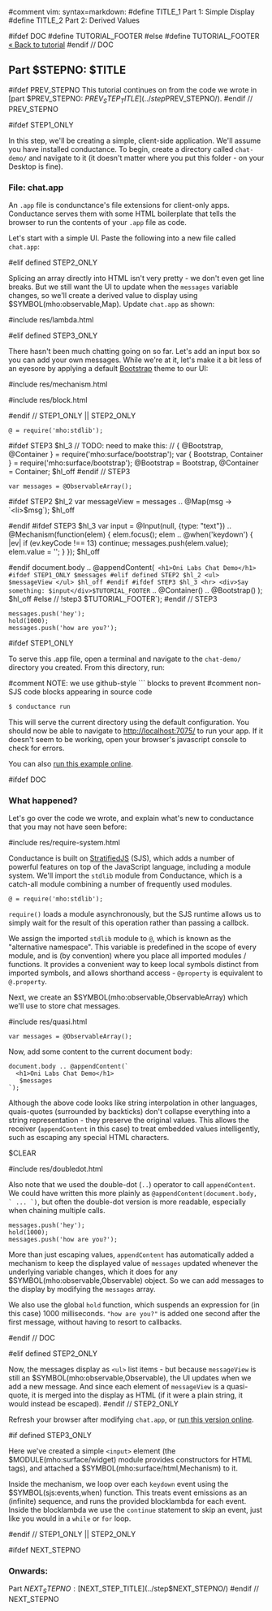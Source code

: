 #comment vim: syntax=markdown:
#define TITLE_1 Part 1: Simple Display
#define TITLE_2 Part 2: Derived Values

#ifdef DOC
  #define TUTORIAL_FOOTER
#else
  #define TUTORIAL_FOOTER <a href="./">&laquo; Back to tutorial</a>
#endif // DOC

## Part $STEPNO: $TITLE

#ifdef PREV_STEPNO
This tutorial continues on from the code
we wrote in [part $PREV_STEPNO: $PREV_STEP_TITLE](../step$PREV_STEPNO/).
#endif // PREV_STEPNO

#ifdef STEP1_ONLY

In this step, we'll be creating a simple, client-side application.
We'll assume you have installed conductance. To begin, create
a directory called `chat-demo/` and navigate to it
(it doesn't matter where you put this folder - on your Desktop is fine).

### File: chat.app

An `.app` file is condunctance's file extensions for client-only apps.
Conductance serves them with some HTML boilerplate that tells
the browser to run the contents of your `.app` file as code.

Let's start with a simple UI. Paste the following into a new file called `chat.app`:

#elif defined STEP2_ONLY

Splicing an array directly into HTML isn't very pretty - we don't even
get line breaks. But we still want the UI to update when the `messages`
variable changes, so we'll create a derived value to display using $SYMBOL(mho:observable,Map).
Update `chat.app` as shown:

#include res/lambda.html

#elif defined STEP3_ONLY

There hasn't been much chatting going on so far. Let's add an input box so
you can add your own messages. While we're at it, let's make it a bit less of
an eyesore by applying a default [Bootstrap]() theme to our UI:

#include res/mechanism.html

#include res/block.html


#endif // STEP1_ONLY || STEP2_ONLY
<!-- file: chat.app -->

    @ = require('mho:stdlib');
#ifdef STEP3
    $hl_3
    // TODO: need to make this:
    // { @Bootstrap, @Container } = require('mho:surface/bootstrap');
    var { Bootstrap, Container } = require('mho:surface/bootstrap'); @Bootstrap = Bootstrap, @Container = Container;
    $hl_off
#endif // STEP3

    var messages = @ObservableArray();
    
#ifdef STEP2
    $hl_2
    var messageView = messages .. @Map(msg -> `<li>$msg</li>`);
    $hl_off

#endif
#ifdef STEP3
    $hl_3
    var input = @Input(null, {type: "text"}) .. @Mechanism(function(elem) {
      elem.focus();
      elem .. @when('keydown') { |ev|
        if (ev.keyCode !== 13) continue;
        messages.push(elem.value);
        elem.value = '';
      }
    });
    $hl_off

#endif
    document.body .. @appendContent(`
      <h1>Oni Labs Chat Demo</h1>
#ifdef STEP1_ONLY
      $messages
#elif defined STEP2
    $hl_2
      <ul>
        $messageView
      </ul>
    $hl_off
#endif
#ifdef STEP3
    $hl_3
      <hr>
      <div>Say something: $input</div>$TUTORIAL_FOOTER`
      .. @Container()
      .. @Bootstrap()
    );
    $hl_off
#else // !step3
    $TUTORIAL_FOOTER`);
#endif // STEP3
    
    messages.push('hey');
    hold(1000);
    messages.push('how are you?');

#ifdef STEP1_ONLY

To serve this .app file, open a terminal and navigate to the `chat-demo/` directory you created.
From this directory, run:

#comment NOTE: we use github-style ``` blocks to prevent 
#comment non-SJS code blocks appearing in source code

```sh
$ conductance run
```

This will serve the current directory using the default configuration. You should
now be able to navigate to [http://localhost:7075/]() to run your app. If it doesn't
seem to be working, open your browser's javascript console to check for errors.

You can also [run this example online](./chat.app).

#ifdef DOC
### What happened?

<!-- file: -->

Let's go over the code we wrote, and explain what's new to conductance that you may not
have seen before:

#include res/require-system.html

Conductance is built on [StratifiedJS](TODO) (SJS), which adds a number of powerful features
on top of the JavaScript language, including a module system. We'll import the `stdlib` module
from Conductance, which is a catch-all module combining a number of frequently used modules.

    @ = require('mho:stdlib');

`require()` loads a module asynchronously, but the SJS runtime allows us to simply wait
for the result of this operation rather than passing a callbck.

We assign the imported `stdlib` module to `@`, which is
known as the "alternative namespace". This variable
is predefined in the scope of every module, and is (by convention) where you place all imported
modules / functions. It provides a convenient way to keep local symbols distinct from
imported symbols, and allows shorthand access - `@property` is equivalent to `@.property`.

Next, we create an $SYMBOL(mho:observable,ObservableArray) which we'll use to store chat messages.

#include res/quasi.html

    var messages = @ObservableArray();

Now, add some content to the current document body:

    document.body .. @appendContent(`
      <h1>Oni Labs Chat Demo</h1>
       $messages
    `);

Although the above code looks like string interpolation in other
languages, quais-quotes (surrounded by backticks) don't collapse everything into a string representation - they
preserve the original values. This allows the receiver (`appendContent` in
this case) to treat embedded values intelligently, such as escaping any special HTML
characters.

$CLEAR

#include res/doubledot.html

Also note that we used the double-dot (`..`) operator to call `appendContent`. We could
have written this more plainly as <code>@appendContent(document.body, \` ... \`)</code>,
but often the double-dot version is more readable, especially when chaining multiple calls.

    messages.push('hey');
    hold(1000);
    messages.push('how are you?');

More than just escaping values, `appendContent` has automatically added a mechanism to keep
the displayed value of `messages` updated whenever the underlying variable changes,
which it does for any $SYMBOL(mho:observable,Observable) object. So we can add messages to
the display by modifying the `messages` array.

We also use the global `hold` function, which suspends an expression for (in this case) 1000 milliseconds.
`"how are you?"` is added one second after the first message, without having to resort
to callbacks.

#endif // DOC

#elif defined STEP2_ONLY

Now, the messages display as `<ul>` list items - but because `messageView` is still an
$SYMBOL(mho:observable,Observable), the UI updates when we add a new message. And
since each element of `messageView` is a quasi-quote, it is merged into the display
as HTML (if it were a plain string, it would instead be escaped).
#endif // STEP2_ONLY

Refresh your browser after modifying `chat.app`, or [run this version online](./chat.app).

#if defined STEP3_ONLY

Here we've created a simple `<input>` element (the $MODULE(mho:surface/widget) module
provides constructors for HTML tags), and attached a
$SYMBOL(mho:surface/html,Mechanism) to it.

Inside the mechanism, we loop over each `keydown` event using the $SYMBOL(sjs:events,when)
function. This treats event emissions as an (infinite) sequence, and runs the
provided blocklambda for each event. Inside the blocklambda we use the
`continue` statement to skip an event, just like you would in a `while` or `for` loop.

#endif // STEP1_ONLY || STEP2_ONLY

#ifdef NEXT_STEPNO
### Onwards:
Part $NEXT_STEPNO: [$NEXT_STEP_TITLE](../step$NEXT_STEPNO/)
#endif // NEXT_STEPNO

